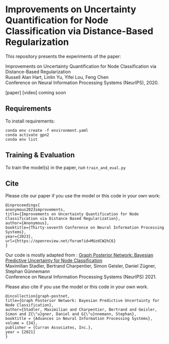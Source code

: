 # Improvements on Uncertainty Quantification for Node Classification via Distance-Based Regularization

This repository presents the experiments of the paper: 

Improvements on Uncertainty Quantification for Node Classification via Distance-Based Regularization<br>
Russell Alan Hart, Linlin Yu, Yifei Lou, Feng Chen <br>
Conference on Neural Information Processing Systems (NeurIPS), 2020. 

[paper] [video] coming soon

## Requirements

To install requirements:

```setup
conda env create -f environment.yaml
conda activate gpn2
conda env list
```

## Training & Evaluation

To train the model(s) in the paper, run `train_and_eval.py`

## Cite
Please cite our paper if you use the model or this code in your own work:
```
@inproceedings{
anonymous2023improvements,
title={Improvements on Uncertainty Quantification for Node Classification via Distance Based Regularization},
author={Anonymous},
booktitle={Thirty-seventh Conference on Neural Information Processing Systems},
year={2023},
url={https://openreview.net/forum?id=MUzdCW2hC6}
}
```
Our code is mostly adapted from :
[Graph Posterior Network: Bayesian Predictive Uncertainty for Node Classification](https://arxiv.org/pdf/2110.14012.pdf)<br>
Maximilian Stadler, Bertrand Charpentier, Simon Geisler, Daniel Zügner, Stephan Günnemann<br>
Conference on Neural Information Processing Systems (NeurIPS) 2021.

Please also cite if you use the model or this code in your own work.

```
@incollection{graph-postnet,
title={Graph Posterior Network: Bayesian Predictive Uncertainty for Node Classification},
author={Stadler, Maximilian and Charpentier, Bertrand and Geisler, Simon and Z{\"u}gner, Daniel and G{\"u}nnemann, Stephan},
booktitle = {Advances in Neural Information Processing Systems},
volume = {34},
publisher = {Curran Associates, Inc.},
year = {2021}
}
```
